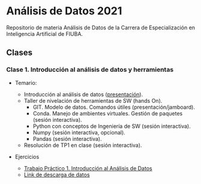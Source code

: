 # Análisis de Datos 2021
Repositorio de materia Análisis de Datos de la Carrera de Especialización en Inteligencia Artificial de FIUBA.

## Clases

### Clase 1. Introducción al análisis de datos y herramientas

- Temario:
  - Introducción al análisis de datos ([presentación](https://docs.google.com/presentation/d/1ueVJFZhFfCrCpmn_oiEaQN_4udnTxf4mIYgEb866zWU/edit?usp=sharing)).
  - Taller de nivelación de herramientas de SW (hands On).
    - GIT. Modelo de datos. Comandos útiles (presentación/jamboard).
    - Conda. Manejo de ambientes virtuales. Gestión de paquetes (sesión interactiva).
    - Python con conceptos de Ingeniería de SW (sesión interactiva).
    - Numpy (sesión interactiva, opcional).
    - Pandas (sesión interactiva).
  - Resolución de TP1 en clase  (sesión interactiva).

- Ejercicios
  - [Trabajo Práctico 1. Introducción al Análisis de Datos](clase1/ejercicios/tp01.ipynb)
  - [Link de descarga de datos](https://drive.google.com/file/d/1eEZCnCuGKU2LFKrWaC0Tr8LwgxrZLqCk/view?usp=sharing)

